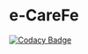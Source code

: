 # e-CareFe

[![Codacy Badge](https://api.codacy.com/project/badge/Grade/dd0046b5a0504cf0ab3a2c27fc663119)](https://app.codacy.com/gh/BuildForSDGCohort2/e-CareFe?utm_source=github.com&utm_medium=referral&utm_content=BuildForSDGCohort2/e-CareFe&utm_campaign=Badge_Grade_Settings)
